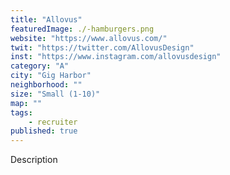 ```yaml
---
title: "Allovus"
featuredImage: ./-hamburgers.png
website: "https://www.allovus.com/"
twit: "https://twitter.com/AllovusDesign"
inst: "https://www.instagram.com/allovusdesign"
category: "A"
city: "Gig Harbor"
neighborhood: ""
size: "Small (1-10)"
map: ""
tags:
    - recruiter
published: true
---
```


Description
